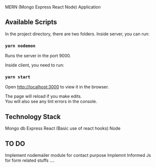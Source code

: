 MERN (Mongo Express React Node) Application

## Available Scripts

In the project directory, there are two folders.
Inside server, you can run:

### `yarn nodemon`

Runs the server in the port 9000.<br />

Inside client, you need to run:

### `yarn start`

Open [http://localhost:3000](http://localhost:3000) to view it in the browser.

The page will reload if you make edits.<br />
You will also see any lint errors in the console.

## Technology Stack
Mongo db
Express
React (Basic use of react hooks)
Node

## TO DO
Implement nodemailer module for contact purpose
Implemnt Informed Js for form related stuffs ....




